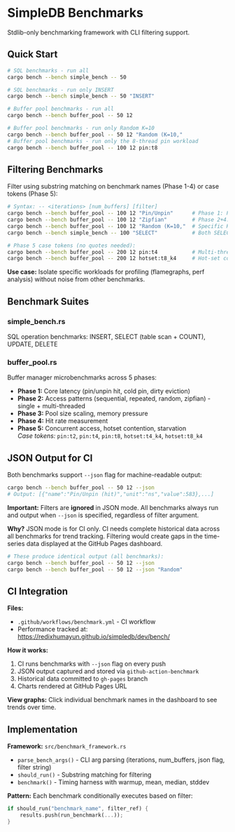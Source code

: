# SimpleDB Benchmarks

Stdlib-only benchmarking framework with CLI filtering support.

## Quick Start

```bash
# SQL benchmarks - run all
cargo bench --bench simple_bench -- 50

# SQL benchmarks - run only INSERT
cargo bench --bench simple_bench -- 50 "INSERT"

# Buffer pool benchmarks - run all
cargo bench --bench buffer_pool -- 50 12

# Buffer pool benchmarks - run only Random K=10
cargo bench --bench buffer_pool -- 50 12 "Random (K=10,"
# Buffer pool benchmarks - run only the 8-thread pin workload
cargo bench --bench buffer_pool -- 100 12 pin:t8
```

## Filtering Benchmarks

Filter using substring matching on benchmark names (Phase 1-4) or case tokens (Phase 5):

```bash
# Syntax: -- <iterations> [num_buffers] [filter]
cargo bench --bench buffer_pool -- 100 12 "Pin/Unpin"      # Phase 1: Pin/Unpin only
cargo bench --bench buffer_pool -- 100 12 "Zipfian"        # Phase 2+4: Zipfian tests
cargo bench --bench buffer_pool -- 100 12 "Random (K=10,"  # Specific K value (not K=100)
cargo bench --bench simple_bench -- 100 "SELECT"           # Both SELECT benchmarks

# Phase 5 case tokens (no quotes needed):
cargo bench --bench buffer_pool -- 200 12 pin:t4           # Multi-threaded pin, 4 threads
cargo bench --bench buffer_pool -- 200 12 hotset:t8_k4     # Hot-set contention, 8 threads, K=4
```

**Use case:** Isolate specific workloads for profiling (flamegraphs, perf analysis) without noise from other benchmarks.

## Benchmark Suites

### simple_bench.rs
SQL operation benchmarks: INSERT, SELECT (table scan + COUNT), UPDATE, DELETE

### buffer_pool.rs
Buffer manager microbenchmarks across 5 phases:
- **Phase 1:** Core latency (pin/unpin hit, cold pin, dirty eviction)
- **Phase 2:** Access patterns (sequential, repeated, random, zipfian) - single + multi-threaded
- **Phase 3:** Pool size scaling, memory pressure
- **Phase 4:** Hit rate measurement
- **Phase 5:** Concurrent access, hotset contention, starvation  
  _Case tokens:_ `pin:t2`, `pin:t4`, `pin:t8`, `hotset:t4_k4`, `hotset:t8_k4`

## JSON Output for CI

Both benchmarks support `--json` flag for machine-readable output:

```bash
cargo bench --bench buffer_pool -- 50 12 --json
# Output: [{"name":"Pin/Unpin (hit)","unit":"ns","value":583},...]
```

**Important:** Filters are **ignored** in JSON mode. All benchmarks always run and output when `--json` is specified, regardless of filter argument.

**Why?** JSON mode is for CI only. CI needs complete historical data across all benchmarks for trend tracking. Filtering would create gaps in the time-series data displayed at the GitHub Pages dashboard.

```bash
# These produce identical output (all benchmarks):
cargo bench --bench buffer_pool -- 50 12 --json
cargo bench --bench buffer_pool -- 50 12 --json "Random"
```

## CI Integration

**Files:**
- `.github/workflows/benchmark.yml` - CI workflow
- Performance tracked at: https://redixhumayun.github.io/simpledb/dev/bench/

**How it works:**
1. CI runs benchmarks with `--json` flag on every push
2. JSON output captured and stored via `github-action-benchmark`
3. Historical data committed to `gh-pages` branch
4. Charts rendered at GitHub Pages URL

**View graphs:** Click individual benchmark names in the dashboard to see trends over time.

## Implementation

**Framework:** `src/benchmark_framework.rs`
- `parse_bench_args()` - CLI arg parsing (iterations, num_buffers, json flag, filter string)
- `should_run()` - Substring matching for filtering
- `benchmark()` - Timing harness with warmup, mean, median, stddev

**Pattern:** Each benchmark conditionally executes based on filter:
```rust
if should_run("benchmark_name", filter_ref) {
    results.push(run_benchmark(...));
}
```
